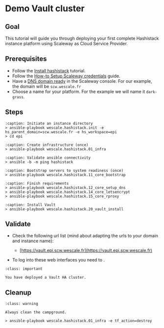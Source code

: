# Demo Vault cluster

## Goal

This tutorial will guide you through deploying your first complete Hashistack instance
platform using Scaleway as Cloud Service Provider.


## Prerequisites

* Follow the [Install hashistack](/tutorials/install.md) tutorial.
* Follow the [How-to Setup Scaleway credentials](/howto/setup_scw_creds.md) guide.
* Have a [DNS domain ready](https://www.scaleway.com/en/docs/network/domains-and-dns/how-to/add-external-domain/) in the Scaleway console.
For our example, the domain will be `scw.wescale.fr`
* Choose a name for your platform. For the example we will name it `dark-grass`.


## Steps

```{code-block} 
:caption: Initiate an instance directory
> ansible-playbook wescale.hashistack.init -e hs_parent_domain=scw.wescale.fr -e hs_workspace=epi
> cd epi
```

```{code-block}
:caption: Create infrastructure (once)
> ansible-playbook wescale.hashistack.01_infra
```

```{code-block}
:caption: Validate ansible connectivity
> ansible -b -m ping hashistack
```

```{code-block}
:caption: Bootstrap servers to system readiness (once)
> ansible-playbook wescale.hashistack.11_core_bootstrap
```

```{code-block}
:caption: Finish requirements
> ansible-playbook wescale.hashistack.12_core_setup_dns
> ansible-playbook wescale.hashistack.14_core_letsencrypt
> ansible-playbook wescale.hashistack.15_core_rproxy
```

```{code-block}
:caption: Install Vault
> ansible-playbook wescale.hashistack.20_vault_install
```

## Validate

* Check the following url list (mind about adapting the urls to your domain and instance name):

    * [https://vault.epi.scw.wescale.fr](https://vault.epi.scw.wescale.fr)

* To log into these web interfaces you need to [](/howto/find_root_tokens.md).


```{admonition} Achievement Unlocked
:class: important

You have deployed a Vault HA cluster.
```

## Cleanup

```{admonition} Boy-scout rule
:class: warning

Always clean the campground.
```

```{code-block}
> ansible-playbook wescale.hashistack.01_infra -e tf_action=destroy
```



